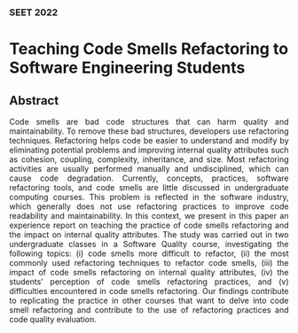 <h3 align="left"> SEET 2022 </h3>

<h1 align="left">Teaching Code Smells Refactoring to Software Engineering Students</h1>

<h2 align="left"> Abstract </h2>

<p align="justify">
Code smells are bad code structures that can harm quality and maintainability. To remove these bad structures, developers use refactoring techniques. Refactoring helps code be easier to understand and modify by eliminating potential problems and improving internal quality attributes such as cohesion, coupling, complexity, inheritance, and size. Most refactoring activities are usually performed manually and undisciplined, which can cause code degradation. Currently, concepts, practices, software refactoring tools, and code smells are little discussed in undergraduate computing courses. This problem is reflected in the software industry, which generally does not use refactoring practices to improve code readability and maintainability. In this context, we present in this paper an experience report on teaching the practice of code smells refactoring and the impact on internal quality attributes. The study was carried out in two undergraduate classes in a Software Quality course, investigating the following topics: (i) code smells more difficult to refactor, (ii) the most commonly used refactoring techniques to refactor code smells, (iii) the impact of code smells refactoring on internal quality attributes, (iv) the students’ perception of code smells refactoring practices, and (v) difficulties encountered in code smells refactoring. Our findings contribute to replicating the practice in other courses that want to delve into code smell refactoring and contribute to the use of refactoring practices and code quality evaluation.
</p>
